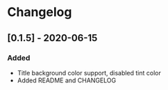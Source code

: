 # Changelog

## [0.1.5] - 2020-06-15

### Added

- Title background color support, disabled tint color
- Added README and CHANGELOG
